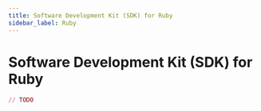 ```yaml
---
title: Software Development Kit (SDK) for Ruby
sidebar_label: Ruby
---
```


# Software Development Kit (SDK) for Ruby

```ruby
// TODO
```
